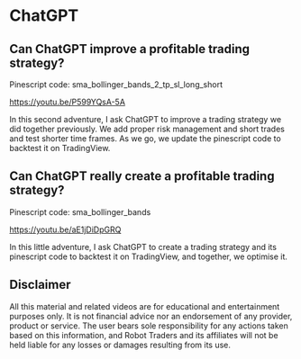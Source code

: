 # ChatGPT

Can ChatGPT improve a profitable trading strategy?
-------------
Pinescript code: sma_bollinger_bands_2_tp_sl_long_short

https://youtu.be/P599YQsA-5A

In this second adventure, I ask ChatGPT to improve a trading strategy we did together previously. We add proper risk management and short trades and test shorter time frames. As we go, we update the pinescript code to backtest it on TradingView.


Can ChatGPT really create a profitable trading strategy?
-------------
Pinescript code: sma_bollinger_bands

https://youtu.be/aE1jDiDpGRQ

In this little adventure, I ask ChatGPT to create a trading strategy and its pinescript code to backtest it on TradingView, and together, we optimise it.


Disclaimer
-------------
All this material and related videos are for educational and entertainment purposes only. It is not financial advice nor an endorsement of any provider, product or service. The user bears sole responsibility for any actions taken based on this information, and Robot Traders and its affiliates will not be held liable for any losses or damages resulting from its use. 
